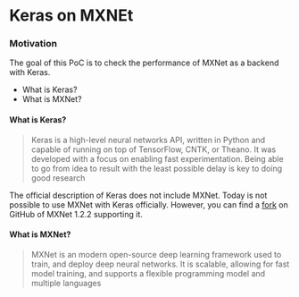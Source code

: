 # Keras on MXNEt

### Motivation

The goal of this PoC is to check the performance of MXNet as a backend with Keras.

* What is Keras?
* What is MXNet?

#### What is Keras?

>Keras is a high-level neural networks API, written in Python and capable of
running on top of TensorFlow, CNTK, or Theano. It was developed with a focus on
enabling fast experimentation. Being able to go from idea to result with the 
least possible delay is key to doing good research

The official description of Keras does not include MXNet. Today is not possible 
to use MXNet with Keras officially. However, you can find a [fork](https://github.com/dmlc/keras)
on GitHub of MXNet 1.2.2 supporting it.

#### What is MXNet?

>MXNet is an modern open-source deep learning framework used to train,
and deploy deep neural networks. It is scalable, allowing for fast model training,
and supports a flexible programming model and multiple languages